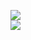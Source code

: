 [![](https://img.shields.io/badge/Made%20With-Github%20Spray-lightgrey.svg?style=for-the-badge&logo=github)](https://github.com/Annihil/github-spray#15078)  
[![](https://i.imgur.com/2DrTn0Z.gif)](https://github.com/Annihil/github-spray)